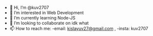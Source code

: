 - 👋 Hi, I’m @kuv2707
- 👀 I’m interested in Web Development
- 🌱 I’m currently learning Node-JS
- 💞️ I’m looking to collaborate on idk what
- 📫 How to reach me:
-email: kislayuv27@gmail.com  , 
-insta: kuv2707


<!---
kuv2707/kuv2707 is a ✨ special ✨ repository because its `README.md` (this file) appears on your GitHub profile.
You can click the Preview link to take a look at your changes.
--->
